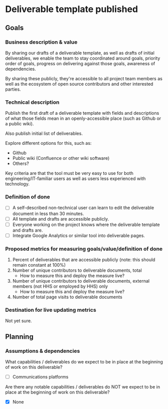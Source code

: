 # Deliverable template published

## Goals

### Business description & value

By sharing our drafts of a deliverable template, as well as drafts of initial deliverables, we enable the team to stay coordinated around goals, priority order of goals, progress on delivering against those goals, awareness of dependencies.

By sharing these publicly, they're accessible to all project team members as well as the ecosystem of open source contributors and other interested parties.

### Technical description

Publish the first draft of a deliverable template with fields and descriptions of what those fields mean in an openly-accessible place (such as Github or a public wiki).

Also publish initial list of deliverables.

Explore different options for this, such as:

* Github
* Public wiki (Confluence or other wiki software)
* Others?

Key criteria are that the tool must be very easy to use for both engineering/IT-familiar users as well as users less experienced with technology.

### Definition of done

- [ ] A self-described non-technical user can learn to edit the deliverable document in less than 30 minutes.
- [ ] All template and drafts are accessible publicly.
- [ ] Everyone working on the project knows where the deliverable template and drafts are.
- [ ] Integrate Google Analytics or similar tool into deliverable pages.

### Proposed metrics for measuring goals/value/definition of done

1. Percent of deliverables that are accessible publicly (note: this should remain constant at 100%)
2. Number of unique contributors to deliverable documents, total
   * How to measure this and deploy the measure live?
3. Number of unique contributors to deliverable documents, external members (not HHS or employed by HHS) only
   * How to measure this and deploy the measure live?
4. Number of total page visits to deliverable documents

### Destination for live updating metrics

Not yet sure.

## Planning

### Assumptions & dependencies

What capabilities / deliverables do we expect to be in place at the beginning of work
on this deliverable?

- [ ] Communications platforms

Are there any notable capabilities / deliverables do NOT we expect to be in place at the
beginning of work on this deliverable?

- [x] None
